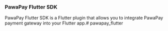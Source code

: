 ### PawaPay Flutter SDK

PawaPay Flutter SDK is a Flutter plugin that allows you to integrate PawaPay payment gateway into
your Flutter app.# pawapay_flutter
